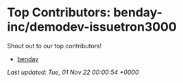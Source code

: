 # Top Contributors: benday-inc/demodev-issuetron3000
Shout out to our top contributors!

- [benday](https://github.com/benday)


_Last updated: Tue, 01 Nov 22 00:00:54 +0000_
